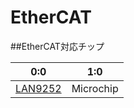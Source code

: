 # EtherCAT

##EtherCAT対応チップ

| 0:0 | 1:0 |
| -- | -- |
| [LAN9252](http://www.microchip.com/wwwproducts/Devices.aspx?product=LAN9252#utm_medium=Press-Release&utm_term=LAN9252_PR_4-16-15&utm_content=UNG&utm_campaign=LAN9252) | Microchip | |
